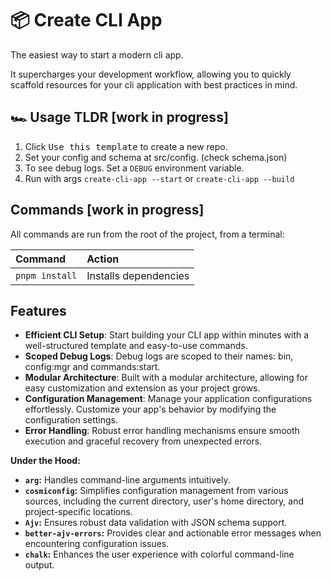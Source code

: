 # 📦 Create CLI App

The easiest way to start a modern cli app.

It supercharges your development workflow, allowing you to quickly scaffold resources for your cli application with best practices in mind.

## 🏎️ Usage TLDR [work in progress]

1. Click <kbd>Use this template</kbd> to create a new repo.
2. Set your config and schema at src/config. (check schema.json)
3. To see debug logs. Set a `DEBUG` environment variable.
4. Run with args `create-cli-app --start` or `create-cli-app --build`

## Commands [work in progress]

All commands are run from the root of the project, from a terminal:

| Command        | Action                |
| :------------- | :-------------------- |
| `pnpm install` | Installs dependencies |

## Features

- **Efficient CLI Setup**: Start building your CLI app within minutes with a well-structured template and easy-to-use commands.
- **Scoped Debug Logs**: Debug logs are scoped to their names: bin, config:mgr and commands:start.
- **Modular Architecture**: Built with a modular architecture, allowing for easy customization and extension as your project grows.
- **Configuration Management**: Manage your application configurations effortlessly. Customize your app's behavior by modifying the configuration settings.
- **Error Handling**: Robust error handling mechanisms ensure smooth execution and graceful recovery from unexpected errors.

**Under the Hood:**

- **`arg`:** Handles command-line arguments intuitively.
- **`cosmiconfig`:** Simplifies configuration management from various sources, including the current directory, user's home directory, and project-specific locations.
- **`Ajv`:** Ensures robust data validation with JSON schema support.
- **`better-ajv-errors`:** Provides clear and actionable error messages when encountering configuration issues.
- **`chalk`:** Enhances the user experience with colorful command-line output.
